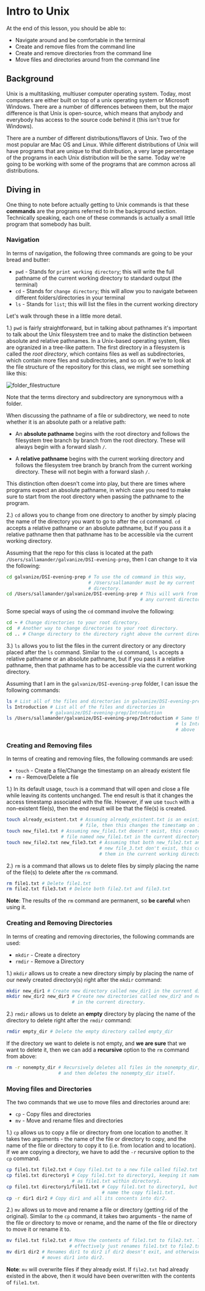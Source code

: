 # Intro to Unix 

At the end of this lesson, you should be able to: 

* Navigate around and be comfortable in the terminal
* Create and remove files from the command line
* Create and remove directories from the command line
* Move files and directories around from the command line

## Background 

Unix is a multitasking, multiuser computer operating system. Today, most 
computers are either built on top of a unix operating system or Microsoft
Windows. There are a number of differences between them, but the major 
difference is that Unix is open-source, which means that anybody and everybody
has access to the source code behind it (this isn't true for Windows). 

There are a number of different distributions/flavors of Unix. Two of the 
most popular are Mac OS and Linux. While different distributions of Unix will
have programs that are unique to that distribution, a very large percentage 
of the programs in each Unix distribution will be the same. Today we're going
to be working with some of the programs that are common across all 
distributions. 

## Diving in

One thing to note before actually getting to Unix commands is that 
these **commands** are the programs referred to in the background 
section. Technically speaking, each one of these commands is actually a small
little program that somebody has built. 

### Navigation 

In terms of navigation, the following three commands are going to be your 
bread and butter: 

* `pwd` - Stands for `print working directory`; this will write the full 
  pathname of the current working directory to standard output (the terminal)
* `cd` - Stands for `change directory`; this will allow you to navigate between
  different folders/directories in your terminal 
* `ls` - Stands for `list`; this will list the files in the current working 
  directory

Let's walk through these in a little more detail. 

1.) `pwd` is fairly straightforward, but in talking about pathnames it's 
important to talk about the Unix filesystem tree and to make the 
distinction between absolute and relative pathnames. In a Unix-based 
operating system, files are ogranized in a tree-like pattern. The first
directory in a filesystem is called the *root directory*, which contains
files as well as subdirectories, which contain more files and 
subdirectories, and so on. If we're to look at the file structure of the 
repository for this class, we might see something like this: 

![folder_filestructure](imgs/unix_tree.png)

Note that the terms directory and subdirectory are synonymous with a folder. 

When discussing the pathname of a file or subdirectory, we need to note
whether it is an absolute path or a relative path: 

* An **absolute pathname** begins with the root directory and follows
  the filesystem tree branch by branch from the root directory. These 
  will always begin with a forward slash `/`.

* A **relative pathname** begins with the current working directory
  and follows the filesystem tree branch by branch from the current 
  working directory. These will not begin with a forward slash `/`.  

This distinction often doesn't come into play, but there are times where
programs expect an absolute pathname, in which case you need to make sure 
to start from the root directory when passing the pathname to the program. 

2.) `cd` allows you to change from one directory to another by simply placing 
the name of the directory you want to go to after the `cd` command. `cd` 
accepts a relative pathname or an absolute pathname, but if you pass it a 
relative pathname then that pathname has to be accessible via the current 
working directory. 

Assuming that the repo for this class is located at the path 
`/Users/sallamander/galvanize/DSI-evening-prep`, then I can change to it 
via the following: 

```bash 
cd galvanize/DSI-evening-prep # To use the cd command in this way, 
                              # /Users/sallamander must be my current 
                              # directory. 
cd /Users/sallamander/galvanize/DSI-evening-prep # This will work from 
                                                 # any current directory. 
```

Some special ways of using the `cd` command involve the following: 

```bash 
cd ~ # Change directories to your root directory. 
cd  # Another way to change directories to your root directory. 
cd .. # Change directory to the directory right above the current directory. 
```

3.) `ls` allows you to list the files in the current directory or any 
directory placed after the `ls` command. Similar to the `cd` command, 
`ls` accepts a relative pathname or an absolute pathname, but if you pass
it a relative pathname, then that pathname has to be accessible via the 
current working directory. 

Assuming that I am in the `galvanize/DSI-evening-prep` folder, I can 
issue the following commands: 

```bash 
ls # List all of the files and directories in galvanize/DSI-evening-prep
ls Introduction # List all of the files and directories in 
                # galvanize/DSI-evening-prep/Introduction
ls /Users/sallamander/galvanize/DSI-evening-prep/Introduction # Same thing as
                                                              # ls Introduction
                                                              # above 
```

### Creating and Removing files 

In terms of creating and removing files, the following commands are used: 

* `touch` - Create a file/Change the timestamp on an already existent file
* `rm` - Remove/Delete a file

1.) In its default usage, `touch` is a command that will open and close a file
while leaving its contents unchanged. The end result is that it changes 
the access timestamp associated with the file. However, if we use `touch` 
with a non-existent file(s), then the end result will be that the file(s) 
is created. 

```bash 
touch already_existent.txt # Assuming already_existent.txt is an existing
                           # file, then this changes the timestamp on it. 
touch new_file1.txt # Assuming new_file1.txt doesn't exist, this creates a 
                    # file named new_file1.txt in the current directory. 
touch new_file2.txt new_file3.txt # Assuming that both new_file2.txt and 
                                  # new file_3.txt don't exist, this creates
                                  # them in the current working directory. 
```

2.) `rm` is a command that allows us to delete files by simply placing the 
name of the file(s) to delete after the `rm` command. 

```bash 
rm file1.txt # Delete file1.txt
rm file2.txt file3.txt # Delete both file2.txt and file3.txt 
```

**Note**: The results of the `rm` command are permanent, so **be careful**
when using it. 

### Creating and Removing Directories 

In terms of creating and removing directories, the following commands are used:

* `mkdir` - Create a directory
* `rmdir` - Remove a Directory 

1.) `mkdir` allows us to create a new directory simply by placing the name of 
our newly created directory(s) right after the `mkdir` command: 

```bash
mkdir new_dir1 # Create new directory called new_dir1 in the current directory
mkdir new_dir2 new_dir3 # Create new directories called new_dir2 and new_dir3
                        # in the current directory. 
```

2.) `rmdir` allows us to delete an **empty** directory by placing the name of 
the directory to delete right after the `rmdir` command:

```bash 
rmdir empty_dir # Delete the empty directory called empty_dir
```

If the directory we want to delete is not empty, and **we are sure** 
that we want to delete it, then we can add a **recursive** option to the 
`rm` command from above: 

```bash 
rm -r nonempty_dir # Recursively deletes all files in the nonempty_dir, 
                   # and then deletes the nonempty_dir itself. 
```

### Moving files and Directories

The two commands that we use to move files and directories around are: 

* `cp` - Copy files and directories
* `mv` - Move and rename files and directories 

1.) `cp` allows us to copy a file or directory from one location to another. 
It takes two arguments - the name of the file or directory to copy, and 
the name of the file or directory to copy it to (i.e. from location and
to location). If we are copying a directory, we have to add the `-r` 
recursive option to the `cp` command. 

```bash 
cp file1.txt file2.txt # Copy file1.txt to a new file called file2.txt
cp file1.txt directory1 # Copy file1.txt to directory1, keeping it named
                        # as file1.txt within directory1. 
cp file1.txt directory1/file11.txt # Copy file1.txt to directory1, but
                                   # name the copy file11.txt. 
cp -r dir1 dir2 # Copy dir1 and all its concents into dir2.  
```

2.) `mv` allows us to move and rename a file or directory (getting rid of the 
original). Similar to the `cp` command, it takes two arguments - the name of 
the file or directory to move or rename, and the name of the file or directory 
to move it or rename it to. 

```bash
mv file1.txt file2.txt # Move the contents of file1.txt to file2.txt. This
                       # effectively just renames file1.txt to file2.txt. 
mv dir1 dir2 # Renames dir1 to dir2 if dir2 doesn't exit, and otherwise 
             # moves dir1 into dir2. 
```

**Note**: `mv` will overwrite files if they already exist. If `file2.txt` had
already existed in the above, then it would have been overwritten with the 
contents of `file1.txt`. 
